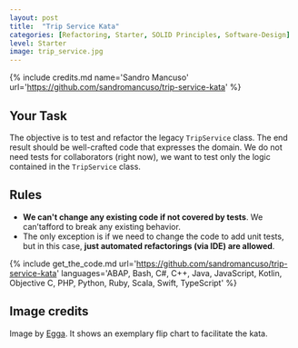 ```yaml
---
layout: post
title:  "Trip Service Kata"
categories: [Refactoring, Starter, SOLID Principles, Software-Design]
level: Starter
image: trip_service.jpg
---
```


{% include credits.md name='Sandro Mancuso' url='https://github.com/sandromancuso/trip-service-kata' %}

## Your Task

The objective is to test and refactor the legacy `TripService` class.
The end result should be well-crafted code that expresses the domain.
We do not need tests for collaborators (right now), we want to test only
the logic contained in the `TripService` class.

## Rules
* **We can't change any existing code if not covered by tests**. We
  can’tafford to break any existing behavior.
* The only exception is if we need to change the code to add unit tests,
  but in this case, **just automated refactorings (via IDE) are allowed**.

{%
    include get_the_code.md 
    url='https://github.com/sandromancuso/trip-service-kata' 
    languages='ABAP, Bash, C#, C++, Java, JavaScript, Kotlin,
               Objective C, PHP, Python, Ruby, Scala, Swift,
               TypeScript'
%}

## Image credits

Image by [Egga](https://github.com/eggstrema). It shows an exemplary flip chart to facilitate the kata.
